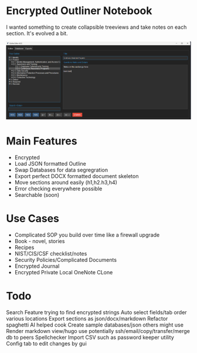 # Encrypted Outliner Notebook

I wanted something to create collapsible treeviews and take notes on each section.  It's evolved a bit.

![example](v22.png)

# Main Features

- Encrypted
- Load JSON formatted Outline
- Swap Databases for data segregration
- Export perfect DOCX formatted document skeleton
- Move sections around easily (h1,h2.h3,h4)
- Error checking everywhere possible
- Searchable (soon)

# Use Cases
- Complicated SOP you build over time like a firewall upgrade
- Book - novel, stories
- Recipes
- NIST/CIS/CSF checklist/notes
- Security Policies/Complicated Documents
- Encrypted Journal
- Encrypted Private Local OneNote CLone



# Todo
Search Feature trying to find encrypted strings
Auto select fields/tab order various locations
Export sections as json/docx/markdown
Refactor spaghetti AI helped cook
Create sample databases/json others might use
Render markdown view/hugo use potentially
ssh/email/copy/transfer/merge db to peers
Spellchecker
Import CSV such as password keeper utility
Config tab to edit changes by gui

